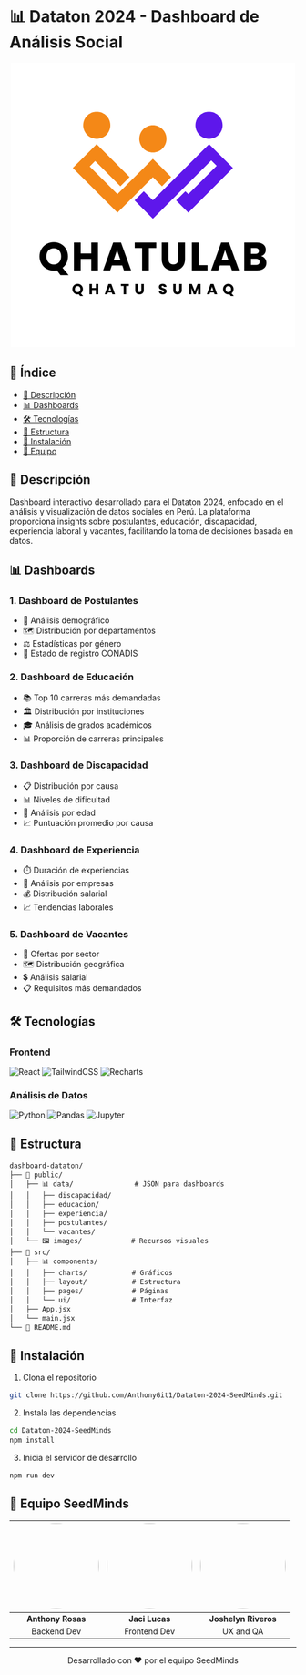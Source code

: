 # 📊 Dataton 2024 - Dashboard de Análisis Social

<div align="center">

![QhatuLab](./public/images/logo.png)

</div>

## 📑 Índice

- [📌 Descripción](#descripción)
- [📊 Dashboards](#dashboards)
- [🛠️ Tecnologías](#tecnologías)
- [📂 Estructura](#estructura)
- [🚀 Instalación](#instalación)
- [👥 Equipo](#equipo)

## 📌 Descripción

Dashboard interactivo desarrollado para el Dataton 2024, enfocado en el análisis y visualización de datos sociales en Perú. La plataforma proporciona insights sobre postulantes, educación, discapacidad, experiencia laboral y vacantes, facilitando la toma de decisiones basada en datos.

## 📊 Dashboards

### 1. Dashboard de Postulantes

- 👥 Análisis demográfico
- 🗺️ Distribución por departamentos
- ⚖️ Estadísticas por género
- 📝 Estado de registro CONADIS

### 2. Dashboard de Educación

- 📚 Top 10 carreras más demandadas
- 🏛️ Distribución por instituciones
- 🎓 Análisis de grados académicos
- 📊 Proporción de carreras principales

### 3. Dashboard de Discapacidad

- 📋 Distribución por causa
- 📊 Niveles de dificultad
- 👥 Análisis por edad
- 📈 Puntuación promedio por causa

### 4. Dashboard de Experiencia

- ⏱️ Duración de experiencias
- 🏢 Análisis por empresas
- 💰 Distribución salarial
- 📈 Tendencias laborales

### 5. Dashboard de Vacantes

- 🎯 Ofertas por sector
- 🗺️ Distribución geográfica
- 💲 Análisis salarial
- 📋 Requisitos más demandados

## 🛠️ Tecnologías

### Frontend

![React](https://img.shields.io/badge/React-20232A?style=for-the-badge&logo=react&logoColor=61DAFB)
![TailwindCSS](https://img.shields.io/badge/Tailwind_CSS-38B2AC?style=for-the-badge&logo=tailwind-css&logoColor=white)
![Recharts](https://img.shields.io/badge/Recharts-61DAFB?style=for-the-badge&logo=react&logoColor=black)

### Análisis de Datos

![Python](https://img.shields.io/badge/Python-14354C?style=for-the-badge&logo=python&logoColor=white)
![Pandas](https://img.shields.io/badge/Pandas-150458?style=for-the-badge&logo=pandas&logoColor=white)
![Jupyter](https://img.shields.io/badge/Jupyter-F37626?style=for-the-badge&logo=jupyter&logoColor=white)

## 📂 Estructura

````plaintext
dashboard-dataton/
├── 📁 public/
│   ├── 📊 data/               # JSON para dashboards
│   │   ├── discapacidad/
│   │   ├── educacion/
│   │   ├── experiencia/
│   │   ├── postulantes/
│   │   └── vacantes/
│   └── 🖼️ images/            # Recursos visuales
├── 📁 src/
│   ├── 📊 components/
│   │   ├── charts/           # Gráficos
│   │   ├── layout/           # Estructura
│   │   ├── pages/            # Páginas
│   │   └── ui/               # Interfaz
│   ├── App.jsx
│   └── main.jsx
└── 📝 README.md
````

## 🚀 Instalación

1. Clona el repositorio
```bash
git clone https://github.com/AnthonyGit1/Dataton-2024-SeedMinds.git
````

2. Instala las dependencias

```bash
cd Dataton-2024-SeedMinds
npm install
```

3. Inicia el servidor de desarrollo

```bash
npm run dev
```

## 👥 Equipo SeedMinds

<div align="center">

| <img src="https://i.ibb.co/1qQtV9j/anthony-1.jpg" width="150" height="150" style="border-radius: 50%"> | <img src="https://i.ibb.co/c2xQxg7/img.png" width="150" height="150" style="border-radius: 50%"> | <img src="https://i.ibb.co/f9ZMQwm/joshhh2.jpg" width="150" height="150" style="border-radius: 50%"> |
|:---:|:---:|:---:|
| **Anthony Rosas** | **Jaci Lucas** | **Joshelyn Riveros** |
| Backend Dev | Frontend Dev | UX and QA |

</div>

---

<div align="center">

Desarrollado con ❤️ por el equipo SeedMinds

</div>